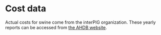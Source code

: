 # Cost data

Actual costs for swine come from the interPIG organization. These yearly reports can be accessed from [the AHDB website](https://ahdb.org.uk/cost-of-production-in-selected-countries).
